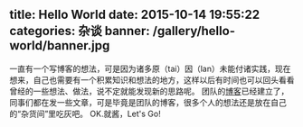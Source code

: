 title: Hello World
date: 2015-10-14 19:55:22
categories: 杂谈
banner: /gallery/hello-world/banner.jpg
---
一直有一个写博客的想法，可是因为诸多原（tai）因（lan）未能付诸实践，现在想来，自己也需要有一个积累知识和想法的地方，这样以后有时间也可以回头看看曾经的一些想法、做法，说不定就能发现新的思路呢。
团队的[博客](http://xgfe.github.io/)已经建立了，同事们都在发一些文章，可是毕竟是团队的博客，很多个人的想法还是放在自己的“杂货间”里吃灰吧。
OK.就酱，Let's Go!
